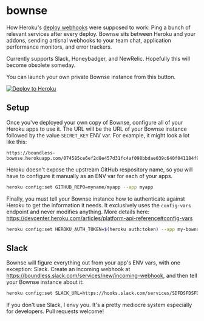 # bownse
How Heroku's [deploy webhooks](https://devcenter.heroku.com/articles/deploy-hooks#http-post-hook) were supposed to work: Ping a bunch of relevant services after every deploy. Bownse sits between Heroku and your addons, sending artisnal webhooks to your team chat, application performance monitors, and error trackers.

Currently supports Slack, Honeybadger, and NewRelic. Hopefully this will become obsolete someday.

You can launch your own private Bownse instance from this button.

[![Deploy to Heroku](https://www.herokucdn.com/deploy/button.png)](https://heroku.com/deploy)

## Setup

Once you've deployed your own copy of Bownse, configure all of your Heroku apps to use it. The URL will be the URL of your Bownse instance followed by the value `SECRET_KEY` ENV var. For example, it might look a lot like this:

```
https://boundless-bownse.herokuapp.com/074585ce6ef2d8e457d31fc4af098bbdae039c640f041184f9b2488d60e19012
```

Heroku doesn't expose the upstream GitHub respository name, so you will have to configure it manually as an ENV var for each of your apps.

```bash
heroku config:set GITHUB_REPO=myname/myapp --app myapp
```

Finally, you must tell your Bownse instance how to authenticate against Heroku to get the information it needs. It exclusively uses the `config-vars` endpoint and never modifies anything. More details here: https://devcenter.heroku.com/articles/platform-api-reference#config-vars

```bash
heroku config:set HEROKU_AUTH_TOKEN=$(heroku auth:token) --app my-bownse-instance
```

## Slack

Bownse will figure everything out from your app's ENV vars, with one exception: Slack. Create an incoming webhook at https://boundless.slack.com/services/new/incoming-webhook, and then tell your Bownse instance about it:

```bash
heroku config:set SLACK_URL=https://hooks.slack.com/services/SDFDSFDSFDSF/SDFSDFDSFDSF/SDFDSFDSFSDFDSFDFD --app my-bownse-instance
```

If you don't use Slack, I envy you. It's a pretty mediocre system especially for developers. Pull requests welcome!
